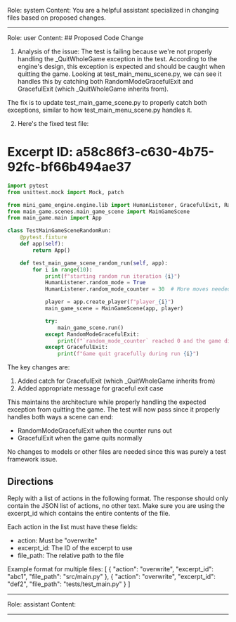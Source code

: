 Role: system
Content: You are a helpful assistant specialized in changing files based on proposed changes.
__________________
Role: user
Content: ## Proposed Code Change
1. Analysis of the issue:
The test is failing because we're not properly handling the _QuitWholeGame exception in the test. According to the engine's design, this exception is expected and should be caught when quitting the game. Looking at test_main_menu_scene.py, we can see it handles this by catching both RandomModeGracefulExit and GracefulExit (which _QuitWholeGame inherits from).

The fix is to update test_main_game_scene.py to properly catch both exceptions, similar to how test_main_menu_scene.py handles it.

2. Here's the fixed test file:

# Excerpt ID: a58c86f3-c630-4b75-92fc-bf66b494ae37
```python main_game/tests/test_main_game_scene.py
import pytest
from unittest.mock import Mock, patch

from mini_game_engine.engine.lib import HumanListener, GracefulExit, RandomModeGracefulExit
from main_game.scenes.main_game_scene import MainGameScene
from main_game.main import App

class TestMainGameSceneRandomRun:
    @pytest.fixture
    def app(self):
        return App()

    def test_main_game_scene_random_run(self, app):
        for i in range(10):
            print(f"starting random run iteration {i}")
            HumanListener.random_mode = True
            HumanListener.random_mode_counter = 30  # More moves needed for battle scene

            player = app.create_player(f"player_{i}")
            main_game_scene = MainGameScene(app, player)

            try:
                main_game_scene.run()
            except RandomModeGracefulExit:
                print(f"`random_mode_counter` reached 0 and the game did not crash. Ending run {i} gracefully")
            except GracefulExit:
                print(f"Game quit gracefully during run {i}")
```

The key changes are:
1. Added catch for GracefulExit (which _QuitWholeGame inherits from)
2. Added appropriate message for graceful exit case

This maintains the architecture while properly handling the expected exception from quitting the game. The test will now pass since it properly handles both ways a scene can end:
- RandomModeGracefulExit when the counter runs out
- GracefulExit when the game quits normally

No changes to models or other files are needed since this was purely a test framework issue.

## Directions
Reply with a list of actions in the following format. The response should only contain the JSON list of actions, no other text.
Make sure you are using the excerpt_id which contains the entire contents of the file.

Each action in the list must have these fields:
- action: Must be "overwrite"
- excerpt_id: The ID of the excerpt to use
- file_path: The relative path to the file

Example format for multiple files:
[
    {
        "action": "overwrite",
        "excerpt_id": "abc1",
        "file_path": "src/main.py"
    },
    {
        "action": "overwrite",
        "excerpt_id": "def2",
        "file_path": "tests/test_main.py"
    }
]
__________________
Role: assistant
Content: 
__________________
